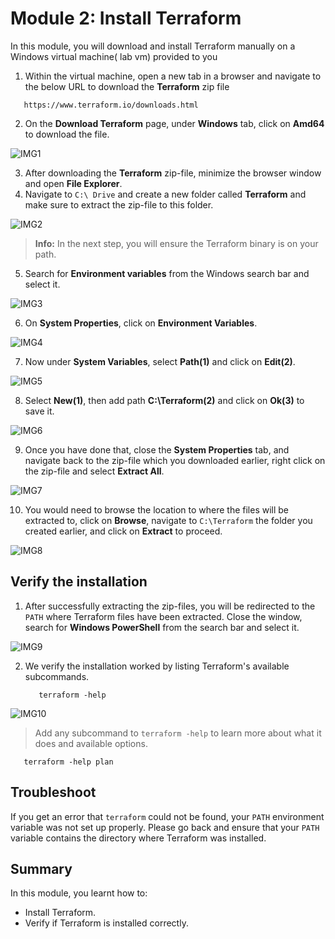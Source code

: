 # Module 2: Install Terraform

In this module, you will download and install Terraform manually on a Windows virtual machine( lab vm) provided to you

1. Within the virtual machine, open a new tab in a browser and navigate to the below URL to download the **Terraform** zip file

```
   https://www.terraform.io/downloads.html
```

2. On the **Download Terraform** page, under **Windows** tab, click on **Amd64** to download the file.

![IMG1](https://github.com/SD-14/EduLabs/blob/SD/Hashicorp/Azure/Images/Img1.png?raw=true)

3. After downloading the **Terraform** zip-file, minimize the browser window and open **File Explorer**.
4. Navigate to `C:\ Drive` and create a new folder called **Terraform** and make sure to extract the zip-file to this folder.

![IMG2](https://github.com/SD-14/EduLabs/blob/SD/Hashicorp/Azure/Images/Img2.png?raw=true)

>**Info:** In the next step, you will ensure the Terraform binary is on your path.

5. Search for **Environment variables** from the Windows search bar and select it.

![IMG3](https://github.com/SD-14/EduLabs/blob/SD/Hashicorp/Azure/Images/Img3.png?raw=true)

6. On **System Properties**, click on **Environment Variables**.

![IMG4](https://github.com/SD-14/EduLabs/blob/SD/Hashicorp/Azure/Images/Img4.png?raw=true)

7. Now under **System Variables**, select **Path(1)** and click on **Edit(2)**.

![IMG5](https://github.com/SD-14/EduLabs/blob/SD/Hashicorp/Azure/Images/Img5.png?raw=true)

8. Select **New(1)**, then add path **C:\Terraform(2)** and click on **Ok(3)** to save it.

![IMG6](https://github.com/SD-14/EduLabs/blob/SD/Hashicorp/Azure/Images/Img6.png?raw=true)

9. Once you have done that, close the **System Properties** tab, and navigate back to the zip-file which you downloaded earlier, right click on the zip-file and select **Extract All**.

![IMG7](https://github.com/SD-14/EduLabs/blob/SD/Hashicorp/Azure/Images/Img7.png?raw=true)

10. You would need to browse the location to where the files will be extracted to, click on **Browse**, navigate to `C:\Terraform` the folder you created earlier, and click on **Extract** to proceed.

![IMG8](https://github.com/SD-14/EduLabs/blob/SD/Hashicorp/Azure/Images/Img8.png?raw=true)

## Verify the installation

1. After successfully extracting the zip-files, you will be redirected to the `PATH` where Terraform files have been extracted. Close the window, search for **Windows PowerShell** from the search bar and select it.

![IMG9](https://github.com/SD-14/EduLabs/blob/SD/Hashicorp/Azure/Images/Img9.png?raw=true)

2. We verify the installation worked by listing Terraform's available subcommands.

   ```
      terraform -help
   ```

![IMG10](https://github.com/SD-14/EduLabs/blob/SD/Hashicorp/Azure/Images/Img10.png?raw=true)

> Add any subcommand to `terraform -help` to learn more about what it does and available options.

   ```
      terraform -help plan
   ```
   
## Troubleshoot

If you get an error that `terraform` could not be found, your `PATH` environment variable was not set up properly. Please go back and ensure that your `PATH` variable contains the directory where Terraform was installed.

## Summary

In this module, you learnt how to:

   - Install Terraform.
   - Verify if Terraform is installed correctly.



